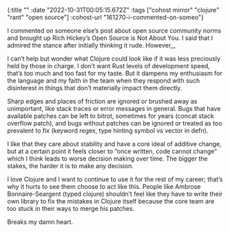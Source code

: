{:title ""
 :date "2022-10-31T00:05:15.672Z"
 :tags ["cohost mirror" "clojure" "rant" "open source"]
 :cohost-url "161270-i-commented-on-someo"}

I commented on someone else’s post about open source community norms and brought up Rich Hickey’s Open Source is Not About You. I said  that I admired the stance after initially thinking it rude. However,,,

I can’t help but wonder what Clojure could look like if it was less preciously held by those in charge. I don’t want Rust levels of development speed, that’s too much and too fast for my taste. But it dampens my enthusiasm for the language and my faith in the team when they respond with such disinterest in things that don’t materially impact them directly.

Sharp edges and places of friction are ignored or brushed away as unimportant, like stack traces or error messages in general. Bugs that have available patches can be left to bitrot, sometimes for years (concat stack overflow patch), and bugs without patches can be ignored or treated as too prevalent to fix (keyword regex, type hinting symbol vs vector in defn).

I like that they care about stability and have a core ideal of additive change, but at a certain point it feels closer to “once written, code cannot change” which I think leads to worse decision making over time. The bigger the stakes, the harder it is to make any decision.

I love Clojure and I want to continue to use it for the rest of my career; that’s why it hurts to see them choose to act like this. People like Ambrose Bonnaire-Seargent (typed clojure) shouldn’t feel like they have to write their own library to fix the mistakes in Clojure itself because the core team are too stuck in their ways to merge his patches.

Breaks my damn heart.
